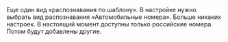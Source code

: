 Еще один вид «распознавания по шаблону». В настройке нужно выбрать вид распознавания «Автомобильные номера». Больше никаких настроек. В настоящий момент доступны только российские номера. Потом будут добавлены другие.